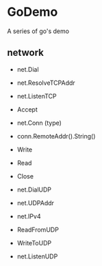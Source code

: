 # GoDemo
A series of go's demo  

## network
 - net.Dial
 - net.ResolveTCPAddr
 - net.ListenTCP
 - Accept
 - net.Conn (type)
 - conn.RemoteAddr().String()
 - Write
 - Read
 - Close

 - net.DialUDP
 - net.UDPAddr
 - net.IPv4
 - ReadFromUDP
 - WriteToUDP
 - net.ListenUDP

 

